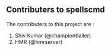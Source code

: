 ##  Contributers to spellscmd

The contributers to this project are :

1. Shiv Kumar (@championballer)
2. HMR        (@hmrserver)
